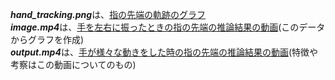***hand_tracking.png***は、<ins>指の先端の軌跡のグラフ</ins><br>
***image.mp4***は、<ins>手を左右に振ったときの指の先端の推論結果の動画</ins>(このデータからグラフを作成)<br>
***output.mp4***は、<ins>手が様々な動きをした時の指の先端の推論結果の動画</ins>(特徴や考察はこの動画についてのもの)
